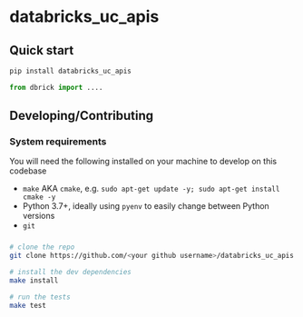 # databricks_uc_apis

## Quick start

```bash
pip install databricks_uc_apis 
```

```python
from dbrick import ....
```

## Developing/Contributing

### System requirements

You will need the following installed on your machine to develop on this codebase

- `make` AKA `cmake`, e.g. `sudo apt-get update -y; sudo apt-get install cmake -y`
- Python 3.7+, ideally using `pyenv` to easily change between Python versions
- `git`

###

```bash
# clone the repo
git clone https://github.com/<your github username>/databricks_uc_apis.git

# install the dev dependencies
make install

# run the tests
make test
```
